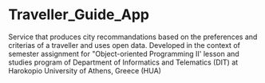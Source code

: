 # Traveller_Guide_App
Service that produces city recommandations based on the preferences and criterias of a traveller and uses open data. Developed in the context of semester assignment for "Object-oriented Programming II' lesson and studies program of Department of Informatics and Telematics (DIT) at Harokopio University of Athens, Greece (HUA)
